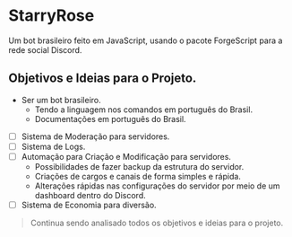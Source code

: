 # StarryRose
Um bot brasileiro feito em JavaScript, usando o pacote ForgeScript para a rede social Discord. 

## Objetivos e Ideias para o Projeto.
- Ser um bot brasileiro.
    - Tendo a linguagem nos comandos em português do Brasil.
    - Documentações em português do Brasil.
- [ ] Sistema de Moderação para servidores.
- [ ] Sistema de Logs.
- [ ] Automação para Criação e Modificação para servidores. 
    - Possibilidades de fazer backup da estrutura do servidor.
    - Criações de cargos e canais de forma simples e rápida.
    - Alterações rápidas nas configurações do servidor por meio de um dashboard dentro do Discord.
- [ ] Sistema de Economia para diversão.
> Continua sendo analisado todos os objetivos e ideias para o projeto.
